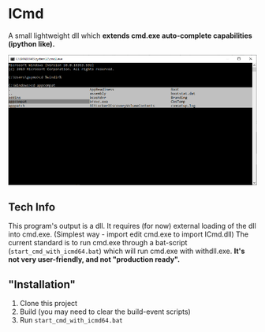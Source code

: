 # ICmd
A small lightweight dll which **extends cmd.exe auto-complete capabilities (ipython like).**

![alt text](./preview.png)

## Tech Info
This program's output is a dll.
It requires (for now) external loading of the dll into cmd.exe.
(Simplest way - import edit cmd.exe to import ICmd.dll)
The current standard is to run cmd.exe through a bat-script (`start_cmd_with_icmd64.bat`) which will run cmd.exe with withdll.exe.
**It's not very user-friendly, and not "production ready".**

## "Installation"
1. Clone this project
2. Build (you may need to clear the build-event scripts)
3. Run `start_cmd_with_icmd64.bat`
